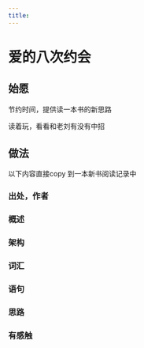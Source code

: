 ```yaml
---
title:
---
```

# 爱的八次约会

## 始愿

节约时间，提供读一本书的新思路

读着玩，看看和老刘有没有中招

## 做法

以下内容直接copy 到一本新书阅读记录中

###  出处，作者

###  概述

### 架构

### 词汇

### 语句

### 思路



### 有感触

